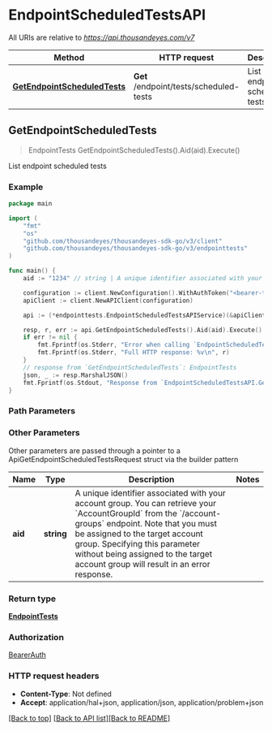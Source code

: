 # EndpointScheduledTestsAPI

All URIs are relative to *https://api.thousandeyes.com/v7*

Method | HTTP request | Description
------------- | ------------- | -------------
[**GetEndpointScheduledTests**](EndpointScheduledTestsAPI.md#GetEndpointScheduledTests) | **Get** /endpoint/tests/scheduled-tests | List endpoint scheduled tests



## GetEndpointScheduledTests

> EndpointTests GetEndpointScheduledTests().Aid(aid).Execute()

List endpoint scheduled tests



### Example

```go
package main

import (
	"fmt"
	"os"
	"github.com/thousandeyes/thousandeyes-sdk-go/v3/client"
	"github.com/thousandeyes/thousandeyes-sdk-go/v3/endpointtests"
)

func main() {
	aid := "1234" // string | A unique identifier associated with your account group. You can retrieve your `AccountGroupId` from the `/account-groups` endpoint. Note that you must be assigned to the target account group. Specifying this parameter without being assigned to the target account group will result in an error response. (optional)

	configuration := client.NewConfiguration().WithAuthToken("<bearer-token>")
	apiClient := client.NewAPIClient(configuration)

	api := (*endpointtests.EndpointScheduledTestsAPIService)(&apiClient.Common)

	resp, r, err := api.GetEndpointScheduledTests().Aid(aid).Execute()
	if err != nil {
		fmt.Fprintf(os.Stderr, "Error when calling `EndpointScheduledTestsAPI.GetEndpointScheduledTests``: %v\n", err)
		fmt.Fprintf(os.Stderr, "Full HTTP response: %v\n", r)
	}
	// response from `GetEndpointScheduledTests`: EndpointTests
	json, _ := resp.MarshalJSON()
	fmt.Fprintf(os.Stdout, "Response from `EndpointScheduledTestsAPI.GetEndpointScheduledTests`: %v\n", string(json))
}
```

### Path Parameters



### Other Parameters

Other parameters are passed through a pointer to a ApiGetEndpointScheduledTestsRequest struct via the builder pattern


Name | Type | Description  | Notes
------------- | ------------- | ------------- | -------------
 **aid** | **string** | A unique identifier associated with your account group. You can retrieve your &#x60;AccountGroupId&#x60; from the &#x60;/account-groups&#x60; endpoint. Note that you must be assigned to the target account group. Specifying this parameter without being assigned to the target account group will result in an error response. | 

### Return type

[**EndpointTests**](EndpointTests.md)

### Authorization

[BearerAuth](../README.md#BearerAuth)

### HTTP request headers

- **Content-Type**: Not defined
- **Accept**: application/hal+json, application/json, application/problem+json

[[Back to top]](#) [[Back to API list]](../README.md#documentation-for-api-endpoints)[[Back to README]](../README.md)

